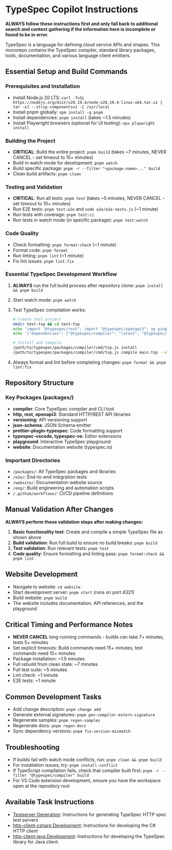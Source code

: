 # TypeSpec Copilot Instructions

**ALWAYS follow these instructions first and only fall back to additional search and context gathering if the information here is incomplete or found to be in error.**

TypeSpec is a language for defining cloud service APIs and shapes. This monorepo contains the TypeSpec compiler, standard library packages, tools, documentation, and various language client emitters.

## Essential Setup and Build Commands

### Prerequisites and Installation

- Install Node.js 20 LTS: `curl -fsSL https://nodejs.org/dist/v20.19.4/node-v20.19.4-linux-x64.tar.xz | tar -xJ --strip-components=1 -C /usr/local`
- Install pnpm globally: `npm install -g pnpm`
- Install dependencies: `pnpm install` (takes ~1.5 minutes)
- Install Playwright browsers (optional for UI testing): `npx playwright install`

### Building the Project

- **CRITICAL**: Build the entire project: `pnpm build` (takes ~7 minutes, NEVER CANCEL - set timeout to 15+ minutes)
- Build in watch mode for development: `pnpm watch`
- Build specific package: `pnpm -r --filter "<package-name>..." build`
- Clean build artifacts: `pnpm clean`

### Testing and Validation

- **CRITICAL**: Run all tests: `pnpm test` (takes ~5 minutes, NEVER CANCEL - set timeout to 10+ minutes)
- Run E2E tests: `pnpm test:e2e` and `node e2e/e2e-tests.js` (~1 minute)
- Run tests with coverage: `pnpm test:ci`
- Run tests in watch mode (in specific package): `pnpm test:watch`

### Code Quality

- Check formatting: `pnpm format:check` (~1 minute)
- Format code: `pnpm format`
- Run linting: `pnpm lint` (~1 minute)
- Fix lint issues: `pnpm lint:fix`

### Essential TypeSpec Development Workflow

1. **ALWAYS** run the full build process after repository clone: `pnpm install && pnpm build`
2. Start watch mode: `pnpm watch`
3. Test TypeSpec compilation works:

   ```bash
   # Create test project
   mkdir test-tsp && cd test-tsp
   echo 'import "@typespec/rest"; import "@typespec/openapi3"; op ping(): void;' > main.tsp
   echo '{"dependencies": {"@typespec/compiler": "latest", "@typespec/rest": "latest", "@typespec/openapi3": "latest"}}' > package.json
   
   # Install and compile
   /path/to/typespec/packages/compiler/cmd/tsp.js install
   /path/to/typespec/packages/compiler/cmd/tsp.js compile main.tsp --emit @typespec/openapi3
   ```

4. Always format and lint before completing changes: `pnpm format && pnpm lint:fix`

## Repository Structure

### Key Packages (packages/)

- **compiler**: Core TypeSpec compiler and CLI tool
- **http, rest, openapi3**: Standard HTTP/REST API libraries
- **versioning**: API versioning support
- **json-schema**: JSON Schema emitter
- **prettier-plugin-typespec**: Code formatting support
- **typespec-vscode, typespec-vs**: Editor extensions
- **playground**: Interactive TypeSpec playground
- **website**: Documentation website (typespec.io)

### Important Directories

- `/packages/`: All TypeSpec packages and libraries
- `/e2e/`: End-to-end integration tests
- `/website/`: Documentation website source
- `/eng/`: Build engineering and automation scripts
- `/.github/workflows/`: CI/CD pipeline definitions

## Manual Validation After Changes

**ALWAYS perform these validation steps after making changes:**

1. **Basic functionality test**: Create and compile a simple TypeSpec file as shown above
2. **Build validation**: Run full build to ensure no build breaks: `pnpm build`
3. **Test validation**: Run relevant tests: `pnpm test`
4. **Code quality**: Ensure formatting and linting pass: `pnpm format:check && pnpm lint`

## Website Development

- Navigate to website: `cd website`
- Start development server: `pnpm start` (runs on port 4321)
- Build website: `pnpm build`
- The website includes documentation, API references, and the playground

## Critical Timing and Performance Notes

- **NEVER CANCEL** long-running commands - builds can take 7+ minutes, tests 5+ minutes
- Set explicit timeouts: Build commands need 15+ minutes, test commands need 10+ minutes
- Package installation: ~1.5 minutes
- Full rebuild from clean state: ~7 minutes
- Full test suite: ~5 minutes
- Lint check: ~1 minute
- E2E tests: ~1 minute

## Common Development Tasks

- Add change description: `pnpm change add`
- Generate external signatures: `pnpm gen-compiler-extern-signature`
- Regenerate samples: `pnpm regen-samples`
- Regenerate docs: `pnpm regen-docs`
- Sync dependency versions: `pnpm fix-version-mismatch`

## Troubleshooting

- If builds fail with watch mode conflicts, run: `pnpm clean && pnpm build`
- For installation issues, try: `pnpm install-conflict`
- If TypeScript compilation fails, check that compiler built first: `pnpm -r --filter "@typespec/compiler" build`
- For VS Code extension development, ensure you have the workspace open at the repository root

## Available Task Instructions

- [Testserver Generation](./prompts/testserver-generation.md): Instructions for generating TypeSpec HTTP spec test servers
- [http-client-csharp Development](./prompts/http-client-csharp-development.md): Instructions for developing the C# HTTP client
- [http-client-java Development](./prompts/http-client-java-development.md): Instructions for developing the TypeSpec library for Java client.
